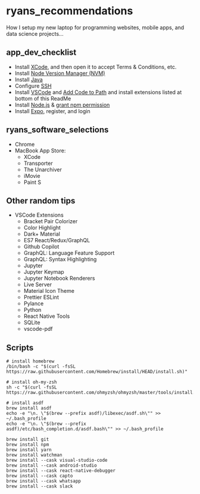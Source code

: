 # ryans_recommendations
How I setup my new laptop for programming websites, mobile apps, and data science projects...

## app_dev_checklist
* Install [XCode](https://apps.apple.com/us/app/xcode/id497799835?mt=12), and then open it to accept Terms & Conditions, etc.
* Install [Node Version Manager (NVM)](https://github.com/nvm-sh/nvm)
* Install [Java](https://www.oracle.com/java/technologies/downloads/)
* Configure [SSH](http://kbroman.org/github_tutorial/pages/first_time.html)
* Install [VSCode](https://code.visualstudio.com/download) and [Add Code to Path](https://code.visualstudio.com/docs/setup/mac) and install extensions listed at bottom of this ReadMe
* Install [Node.js](https://coolestguidesontheplanet.com/installing-node-js-on-macos/) & [grant npm permission](https://stackoverflow.com/questions/51967335/npm-install-permission-denied-macos/57777299#57777299)
* Install [Expo](https://docs.expo.io/get-started/installation/), register, and login

## ryans_software_selections
* Chrome
* MacBook App Store:
    * XCode
    * Transporter
    * The Unarchiver
    * iMovie
    * Paint S

## Other random tips
* VSCode Extensions
   * Bracket Pair Colorizer
   * Color Highlight
   * Dark+ Material
   * ES7 React/Redux/GraphQL
   * Github Copilot
   * GraphQL: Language Feature Support
   * GraphQL: Syntax Highlighting
   * Jupyter
   * Jupyter Keymap
   * Jupyter Notebook Renderers
   * Live Server
   * Material Icon Theme
   * Prettier ESLint
   * Pylance
   * Python
   * React Native Tools
   * SQLite
   * vscode-pdf

## Scripts
```
# install homebrew
/bin/bash -c "$(curl -fsSL https://raw.githubusercontent.com/Homebrew/install/HEAD/install.sh)"

# install oh-my-zsh
sh -c "$(curl -fsSL https://raw.githubusercontent.com/ohmyzsh/ohmyzsh/master/tools/install.sh)"

# install asdf
brew install asdf
echo -e "\n. \"$(brew --prefix asdf)/libexec/asdf.sh\"" >> ~/.bash_profile
echo -e "\n. \"$(brew --prefix asdf)/etc/bash_completion.d/asdf.bash\"" >> ~/.bash_profile

brew install git
brew install npm
brew install yarn
brew install watchman
brew install --cask visual-studio-code
brew install --cask android-studio
brew install --cask react-native-debugger
brew install --cask capto
brew install --cask whatsapp
brew install --cask slack

```
